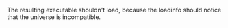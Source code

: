 The resulting executable shouldn't load, because the loadinfo should notice
that the universe is incompatible.

